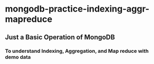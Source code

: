 # mongodb-practice-indexing-aggr-mapreduce

## Just a Basic Operation of MongoDB
### To understand Indexing, Aggregation, and Map reduce with demo data


